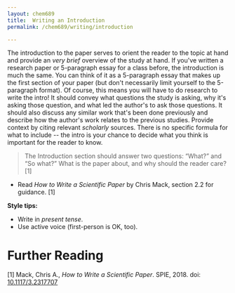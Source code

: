 ```yaml
---
layout: chem689
title:  Writing an Introduction
permalink: /chem689/writing/introduction

---
```


The introduction to the paper serves to orient the reader to the topic at hand and provide an *very brief* overview of the study at hand.  If you've written a research paper or 5-paragraph essay for a class before, the introduction is much the same.  You can think of it as a 5-paragraph essay that makes up the first section of your paper (but don't necessarily limit yourself to the 5-paragraph format).  Of course, this means you will have to do research to write the intro!  It should convey what questions the study is asking, why it's asking those question, and what led the author's to ask those questions.  It should also discuss any similar work that's been done previously and describe how the author's work relates to the previous studies.  Provide context by citing relevant *scholarly* sources.  There is no specific formula for what to include -- the intro is your chance to decide what you think is important for the reader to know.

> The Introduction section should answer two questions: “What?” and “So what?” What is the paper about, and why should the reader care? [1]

- Read *How to Write a Scientific Paper* by Chris Mack, section 2.2 for guidance. [1]


<!-- - Look at [2] as an example of a good introduction.
- Look at the introduction of [3] as another example (i.e. section I).  Remember the pluses and minuses we talked about in class regarding this introduction.  Try to avoid the minuses and repeat the pluses! -->

**Style tips:**  

  - Write in *present tense*.  
  - Use active voice (first-person is OK, too).  

# Further Reading

[1] Mack, Chris A., *How to Write a Scientific Paper*. SPIE, 2018. doi: [10.1117/3.2317707](https://doi.org/10.1117/3.2317707)

